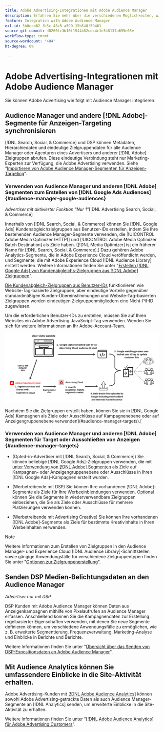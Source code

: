 ```yaml
---
title: Adobe Advertising-Integrationen mit Adobe Audience Manager
description: Erfahren Sie mehr über die verschiedenen Möglichkeiten, wie Adobe Advertising Daten mit Adobe Audience Manager austauschen kann.
feature: Integration with Adobe Audience Manager
exl-id: 5b0ecb82-fb5c-48c5-a599-15b548f59461
source-git-commit: d0260fc3b10f1944b82cdc4c1e3b8137a695e05e
workflow-type: tm+mt
source-wordcount: '484'
ht-degree: 0%

---
```


# Adobe Advertising-Integrationen mit Adobe Audience Manager

Sie können Adobe Advertising wie folgt mit Audience Manager integrieren.

## Audience Manager und andere [!DNL Adobe]-Segmente für Anzeigen-Targeting synchronisieren

[!DNL Search, Social, & Commerce] und DSP können Metadaten, Hierarchiedaten und eindeutige Zielgruppendaten für alle Audience Manager oder Agenturen eines Advertisers und anderer [!DNL Adobe] Zielgruppen abrufen. Diese eindeutige Verbindung steht nur Marketing-Experten zur Verfügung, die Adobe Advertising verwenden. Siehe &quot;[Importieren von Adobe Audience Manager-Segmenten für Anzeigen-Targeting](/help/integrations/audience-manager/import-audiences.md)&quot;.

### Verwenden von Audience Manager und anderen [!DNL Adobe] Segmenten zum Erstellen von [!DNL Google Ads Audiences] {#audience-manager-google-audiences}

*Advertiser mit aktivierter Funktion &quot;Nur 1&quot;*[!DNL Advertising Search, Social, & Commerce]

Innerhalb von [!DNL Search, Social, & Commerce] können Sie [!DNL Google Ads] Kundenabgleichzielgruppen aus Benutzer-IDs erstellen, indem Sie Ihre bestehenden Audience Manager-Segmente verwenden, die [!UICONTROL Adobe Media Optimizer (HTTP)] und [!UICONTROL Adobe Media Optimizer Batch Destination] als Ziele haben. ([!DNL Media Optimizer] ist ein früherer Name für [!DNL Search, Social, & Commerce].) Dazu gehören Adobe Analytics-Segmente, die in Adobe Experience Cloud veröffentlicht werden, und Segmente, die mit Adobe Experience Cloud [!DNL Audience Library] erstellt werden. Weitere Informationen finden Sie unter &quot;[Erstellen [!DNL Google Ads] von Kundenabgleichs-Zielgruppen aus  [!DNL Adobe] Zielgruppen](/help/search-social-commerce/campaign-management/campaigns/google-audience-from-adobe-audience.md)&quot;.

[Die Kundenabgleich-Zielgruppen aus Benutzer-IDs](https://support.google.com/google-ads/answer/9199250) funktionieren wie Website-Tag-basierte Zielgruppen, aber eindeutige Vorteile gegenüber standardmäßigen Kunden-Übereinstimmungen und Website-Tag-basierten Zielgruppen werden eindeutigen Zielgruppenmitgliedern eine Nicht-PII-ID zugewiesen.

Um die erforderlichen Benutzer-IDs zu erstellen, müssen Sie auf Ihren Websites ein Adobe Advertising JavaScript-Tag <!-- with a user ID parameter -->verwenden. Wenden Sie sich für weitere Informationen an Ihr Adobe-Account-Team.

![Prozess zur Segmenterstellung](/help/integrations/assets/ad_search_user_id_pic.png)

Nachdem Sie die Zielgruppen erstellt haben, können Sie sie in [!DNL Google Ads] Kampagnen als Ziele oder Ausschlüsse auf Kampagnenebene oder auf Anzeigengruppenebene verwenden](#audience-manager-targets).[

### Verwenden von Audience Manager und anderen [!DNL Adobe] Segmenten für Target oder Ausschließen von Anzeigen {#audience-manager-targets}

* (Opted-in-Advertiser mit [!DNL Search, Social, & Commerce]) Sie können beliebige [!DNL Google Ads]-Zielgruppen verwenden, die mit [ unter Verwendung von  [!DNL Adobe] Segmenten](#audience-manager-google-audiences) als Ziele auf Kampagnen- oder Anzeigengruppenebene oder Ausschlüsse in Ihren [!DNL Google Ads]-Kampagnen erstellt wurden.

* (Werbetreibende mit DSP) Sie können Ihre vorhandenen [!DNL Adobe]-Segmente als Ziele für Ihre Werbeeinblendungen verwenden. Optional können Sie die Segmente in wiederverwendbare Zielgruppen einbeziehen, die Sie als Ziele oder Ausschlüsse für mehrere Platzierungen verwenden können.

* (Werbetreibende mit Advertising Creative) Sie können Ihre vorhandenen [!DNL Adobe]-Segmente als Ziele für bestimmte Kreativinhalte in Ihren Werbeinhalten verwenden.

>[!NOTE]
>
>Weitere Informationen zum Erstellen von Zielgruppen in den Audience Manager- und Experience Cloud [!DNL Audience Library]-Schnittstellen sowie gängige Anwendungsfälle für verschiedene Zielgruppentypen finden Sie unter &quot;[Optionen zur Zielgruppenerstellung](https://experienceleague.adobe.com/docs/experience-cloud-kcs/kbarticles/KA-16471.html)&quot;.

## Senden DSP Medien-Belichtungsdaten an den Audience Manager

*Advertiser nur mit DSP*

DSP Kunden mit Adobe Audience Manager können Daten aus Anzeigenkampagnen mithilfe von Pixelaufrufen an Audience Manager erfassen. Anschließend können Sie die Kampagnendaten zur Erstellung regelbasierter Eigenschaften verwenden, mit denen Sie neue Segmente definieren können, um verschiedene Anwendungsfälle zu ermöglichen, wie z. B. erweiterte Segmentierung, Frequenzverwaltung, Marketing-Analyse und Einblicke in Berichte und Berichte.

Weitere Informationen finden Sie unter &quot;[Übersicht über das Senden von DSP-Expositionsdaten an Adobe Audience Manager](/help/integrations/audience-manager/media-data-integration/overview.md)&quot;.

## Mit Audience Analytics können Sie umfassendere Einblicke in die Site-Aktivität erhalten.

Adobe Advertising-Kunden mit [[!DNL Adobe Audience Analytics]](https://experienceleague.adobe.com/docs/analytics/integration/audience-analytics/mc-audiences-aam.html) können sowohl Adobe Advertising-getrackte Daten als auch Audience Manager-Segmente an [!DNL Analytics] senden, um erweiterte Einblicke in die Site-Aktivität zu erhalten.

Weitere Informationen finden Sie unter &quot;[[!DNL Adobe Audience Analytics] für Adobe Advertising Customers](/help/integrations/audience-manager/audience-analytics.md)&quot;.
